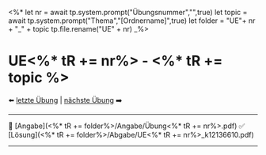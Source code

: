 <%*
let nr = await tp.system.prompt("Übungsnummer","",true) 
let topic = await tp.system.prompt("Thema","[Ordnername]",true)
let folder = "UE"+ nr + "_" + topic
tp.file.rename("UE" + nr)
_%>

# UE<%* tR += nr%> - <%* tR += topic %>

⬅️ <a href="UE<%* tR += (parseInt(nr) - 1) %>.md" class="internal-link">letzte Übung</a> | <a href="UE<%* tR += (parseInt(nr) + 1) %>.md" class="internal-link">nächste Übung</a> ➡️ 

---

📝 [Angabe](<%* tR += folder%>/Angabe/Übung<%* tR += nr%>.pdf)
✅ [Lösung](<%* tR += folder%>/Abgabe/UE<%* tR += nr%>_k12136610.pdf)

---
